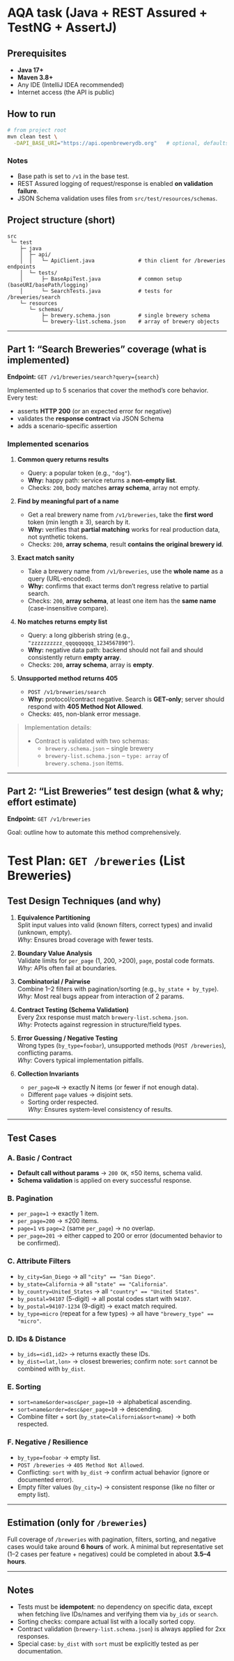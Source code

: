 # AQA task (Java + REST Assured + TestNG + AssertJ)

## Prerequisites
- **Java 17+**
- **Maven 3.8+**
- Any IDE (IntelliJ IDEA recommended)
- Internet access (the API is public)

## How to run
```bash
# from project root
mvn clean test \
  -DAPI_BASE_URI="https://api.openbrewerydb.org"   # optional, defaults to this
```

### Notes
- Base path is set to `/v1` in the base test.
- REST Assured logging of request/response is enabled **on validation failure**.
- JSON Schema validation uses files from `src/test/resources/schemas`.

## Project structure (short)
```
src
 └─ test
    ├─ java
    │  ├─ api/
    │  │   └─ ApiClient.java              # thin client for /breweries endpoints
    │  └─ tests/
    │      ├─ BaseApiTest.java            # common setup (baseURI/basePath/logging)
    │      └─ SearchTests.java            # tests for /breweries/search
    └─ resources
       └─ schemas/
           ├─ brewery.schema.json         # single brewery schema
           └─ brewery-list.schema.json    # array of brewery objects
```

---

## Part 1: “Search Breweries” coverage (what is implemented)

**Endpoint:** `GET /v1/breweries/search?query={search}`

Implemented up to 5 scenarios that cover the method’s core behavior.  
Every test:
- asserts **HTTP 200** (or an expected error for negative)
- validates the **response contract** via JSON Schema
- adds a scenario-specific assertion

### Implemented scenarios
1. **Common query returns results**
   - Query: a popular token (e.g., `"dog"`).
   - **Why:** happy path: service returns a **non-empty list**.
   - Checks: `200`, body matches **array schema**, array not empty.

2. **Find by meaningful part of a name**
   - Get a real brewery name from `/v1/breweries`, take the **first word** token (min length ≥ 3), search by it.
   - **Why:** verifies that **partial matching** works for real production data, not synthetic tokens.
   - Checks: `200`, **array schema**, result **contains the original brewery id**.

3. **Exact match sanity**
   - Take a brewery name from `/v1/breweries`, use the **whole name** as a query (URL-encoded).
   - **Why:** confirms that exact terms don’t regress relative to partial search.
   - Checks: `200`, **array schema**, at least one item has the **same name** (case-insensitive compare).

4. **No matches returns empty list**
   - Query: a long gibberish string (e.g., `"zzzzzzzzzz_qqqqqqqqq_1234567890"`).
   - **Why:** negative data path: backend should not fail and should consistently return **empty array**.
   - Checks: `200`, **array schema**, array is **empty**.

5. **Unsupported method returns 405**
   - `POST /v1/breweries/search`
   - **Why:** protocol/contract negative. Search is **GET-only**; server should respond with **405 Method Not Allowed**.
   - Checks: `405`, non-blank error message.

> Implementation details:
> - Contract is validated with two schemas:
>   - `brewery.schema.json` – single brewery
>   - `brewery-list.schema.json` – `type: array` of `brewery.schema.json` items.

---

## Part 2: “List Breweries” test design (what & why; effort estimate)

**Endpoint:** `GET /v1/breweries`

Goal: outline how to automate this method comprehensively. 

# Test Plan: `GET /breweries` (List Breweries)

## Test Design Techniques (and why)

1. **Equivalence Partitioning**  
   Split input values into valid (known filters, correct types) and invalid (unknown, empty).  
   *Why:* Ensures broad coverage with fewer tests.

2. **Boundary Value Analysis**  
   Validate limits for `per_page` (1, 200, >200), `page`, postal code formats.  
   *Why:* APIs often fail at boundaries.

3. **Combinatorial / Pairwise**  
   Combine 1–2 filters with pagination/sorting (e.g., `by_state + by_type`).  
   *Why:* Most real bugs appear from interaction of 2 params.

4. **Contract Testing (Schema Validation)**  
   Every 2xx response must match `brewery-list.schema.json`.  
   *Why:* Protects against regression in structure/field types.

5. **Error Guessing / Negative Testing**  
   Wrong types (`by_type=foobar`), unsupported methods (`POST /breweries`), conflicting params.  
   *Why:* Covers typical implementation pitfalls.

6. **Collection Invariants**
    - `per_page=N` → exactly N items (or fewer if not enough data).
    - Different `page` values → disjoint sets.
    - Sorting order respected.  
      *Why:* Ensures system-level consistency of results.

---

## Test Cases

### A. Basic / Contract
- **Default call without params** → `200 OK`, ≤50 items, schema valid.
- **Schema validation** is applied on every successful response.

### B. Pagination
- `per_page=1` → exactly 1 item.
- `per_page=200` → ≤200 items.
- `page=1` vs `page=2` (same `per_page`) → no overlap.
- `per_page=201` → either capped to 200 or error (documented behavior to be confirmed).

### C. Attribute Filters
- `by_city=San_Diego` → all `"city" == "San Diego"`.
- `by_state=California` → all `"state" == "California"`.
- `by_country=United_States` → all `"country" == "United States"`.
- `by_postal=94107` (5-digit) → all postal codes start with `94107`.
- `by_postal=94107-1234` (9-digit) → exact match required.
- `by_type=micro` (repeat for a few types) → all have `"brewery_type" == "micro"`.

### D. IDs & Distance
- `by_ids=<id1,id2>` → returns exactly these IDs.
- `by_dist=<lat,lon>` → closest breweries; confirm note: `sort` cannot be combined with `by_dist`.

### E. Sorting
- `sort=name&order=asc&per_page=10` → alphabetical ascending.
- `sort=name&order=desc&per_page=10` → descending.
- Combine filter + sort (`by_state=California&sort=name`) → both respected.

### F. Negative / Resilience
- `by_type=foobar` → empty list.
- `POST /breweries` → `405 Method Not Allowed`.
- Conflicting: `sort` with `by_dist` → confirm actual behavior (ignore or documented error).
- Empty filter values (`by_city=`) → consistent response (like no filter or empty list).

---

## Estimation (only for `/breweries`)

Full coverage of `/breweries` with pagination, filters, sorting, and negative cases would take around **6 hours** of work. A minimal but representative set (1–2 cases per feature + negatives) could be completed in about **3.5–4 hours**.

---

## Notes
- Tests must be **idempotent**: no dependency on specific data, except when fetching live IDs/names and verifying them via `by_ids` or `search`.
- Sorting checks: compare actual list with a locally sorted copy.
- Contract validation (`brewery-list.schema.json`) is always applied for 2xx responses.
- Special case: `by_dist` with `sort` must be explicitly tested as per documentation.